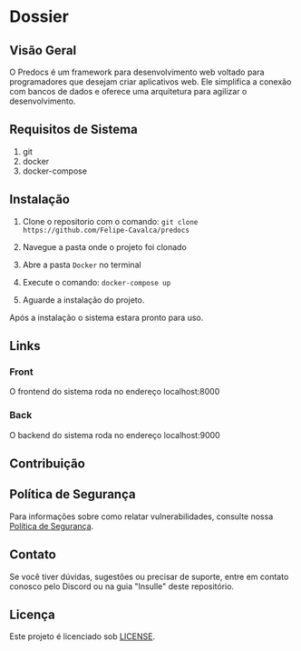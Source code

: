 # Dossier

## Visão Geral

O Predocs é um framework para desenvolvimento web voltado para programadores que desejam criar aplicativos web. Ele simplifica a conexão com bancos de dados e oferece uma arquitetura para agilizar o desenvolvimento.

## Requisitos de Sistema

1. git
1. docker
1. docker-compose

## Instalação

1. Clone o repositorio com o comando: ```git clone https://github.com/Felipe-Cavalca/predocs```

1. Navegue a pasta onde o projeto foi clonado
1. Abre a pasta `Docker` no terminal
1. Execute o comando: ```docker-compose up```
1. Aguarde a instalação do projeto.

Após a instalação o sistema estara pronto para uso.

## Links

### Front
O frontend do sistema roda no endereço localhost:8000

### Back
O backend do sistema roda no endereço localhost:9000

## Contribuição


## Política de Segurança

Para informações sobre como relatar vulnerabilidades, consulte nossa [Política de Segurança](SECURITY.md).

## Contato

Se você tiver dúvidas, sugestões ou precisar de suporte, entre em contato conosco pelo Discord ou na guia "Insulle" deste repositório.

## Licença

Este projeto é licenciado sob [LICENSE](LICENSE).
